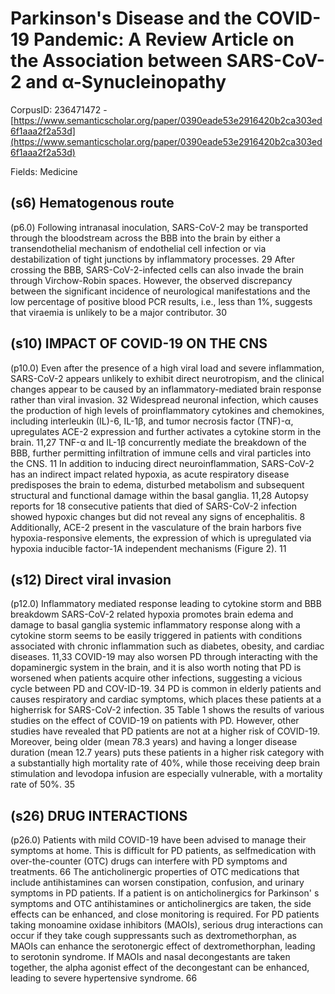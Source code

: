 # Parkinson's Disease and the COVID-19 Pandemic: A Review Article on the Association between SARS-CoV-2 and α-Synucleinopathy

CorpusID: 236471472 - [https://www.semanticscholar.org/paper/0390eade53e2916420b2ca303ed6f1aaa2f2a53d](https://www.semanticscholar.org/paper/0390eade53e2916420b2ca303ed6f1aaa2f2a53d)

Fields: Medicine

## (s6) Hematogenous route
(p6.0) Following intranasal inoculation, SARS-CoV-2 may be transported through the bloodstream across the BBB into the brain by either a transendothelial mechanism of endothelial cell infection or via destabilization of tight junctions by inflammatory processes. 29 After crossing the BBB, SARS-CoV-2-infected cells can also invade the brain through Virchow-Robin spaces. However, the observed discrepancy between the significant incidence of neurological manifestations and the low percentage of positive blood PCR results, i.e., less than 1%, suggests that viraemia is unlikely to be a major contributor. 30
## (s10) IMPACT OF COVID-19 ON THE CNS
(p10.0) Even after the presence of a high viral load and severe inflammation, SARS-CoV-2 appears unlikely to exhibit direct neurotropism, and the clinical changes appear to be caused by an inflammatory-mediated brain response rather than viral invasion. 32 Widespread neuronal infection, which causes the production of high levels of proinflammatory cytokines and chemokines, including interleukin (IL)-6, IL-1β, and tumor necrosis factor (TNF)-α, upregulates ACE-2 expression and further activates a cytokine storm in the brain. 11,27 TNF-α and IL-1β concurrently mediate the breakdown of the BBB, further permitting infiltration of immune cells and viral particles into the CNS. 11 In addition to inducing direct neuroinflammation, SARS-CoV-2 has an indirect impact related hypoxia, as acute respiratory disease predisposes the brain to edema, disturbed metabolism and subsequent structural and functional damage within the basal ganglia. 11,28 Autopsy reports for 18 consecutive patients that died of SARS-CoV-2 infection showed hypoxic changes but did not reveal any signs of encephalitis. 8 Additionally, ACE-2 present in the vasculature of the brain harbors five hypoxia-responsive elements, the expression of which is upregulated via hypoxia inducible factor-1A independent mechanisms (Figure 2). 11
## (s12) Direct viral invasion
(p12.0) Inflammatory mediated response leading to cytokine storm and BBB breakdowm SARS-CoV-2 related hypoxia promotes brain edema and damage to basal ganglia systemic inflammatory response along with a cytokine storm seems to be easily triggered in patients with conditions associated with chronic inflammation such as diabetes, obesity, and cardiac diseases. 11,33 COVID-19 may also worsen PD through interacting with the dopaminergic system in the brain, and it is also worth noting that PD is worsened when patients acquire other infections, suggesting a vicious cycle between PD and COV-ID-19. 34 PD is common in elderly patients and causes respiratory and cardiac symptoms, which places these patients at a higherrisk for SARS-CoV-2 infection. 35 Table 1 shows the results of various studies on the effect of COVID-19 on patients with PD. However, other studies have revealed that PD patients are not at a higher risk of COVID-19. Moreover, being older (mean 78.3 years) and having a longer disease duration (mean 12.7 years) puts these patients in a higher risk category with a substantially high mortality rate of 40%, while those receiving deep brain stimulation and levodopa infusion are especially vulnerable, with a mortality rate of 50%. 35
## (s26) DRUG INTERACTIONS
(p26.0) Patients with mild COVID-19 have been advised to manage their symptoms at home. This is difficult for PD patients, as selfmedication with over-the-counter (OTC) drugs can interfere with PD symptoms and treatments. 66 The anticholinergic properties of OTC medications that include antihistamines can worsen constipation, confusion, and urinary symptoms in PD patients. If a patient is on anticholinergics for Parkinson' s symptoms and OTC antihistamines or anticholinergics are taken, the side effects can be enhanced, and close monitoring is required. For PD patients taking monoamine oxidase inhibitors (MAOIs), serious drug interactions can occur if they take cough suppressants such as dextromethorphan, as MAOIs can enhance the serotonergic effect of dextromethorphan, leading to serotonin syndrome. If MAOIs and nasal decongestants are taken together, the alpha agonist effect of the decongestant can be enhanced, leading to severe hypertensive syndrome. 66 
